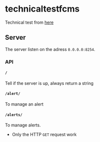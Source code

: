 # technicaltestfcms

Technical test from [here](https://gist.github.com/rbretecher-fcms/9e10fbc8418cf7b52c0bc22bd4c2af83)

## Server

The server listen on the adress `0.0.0.0:8254`.

### API

#### `/`

Tell if the server is up, always return a string

#### `/alert/`

To manage an alert

#### `/alerts/`

To manage alerts.

- Only the HTTP `GET` request work
